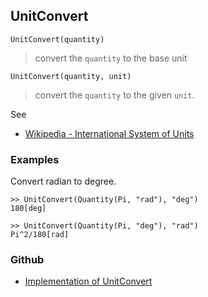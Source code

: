 ## UnitConvert

```
UnitConvert(quantity)
```

> convert the `quantity` to the base unit

```
UnitConvert(quantity, unit)
```

> convert the `quantity` to the given `unit`.

See 
* [Wikipedia - International System of Units](https://en.wikipedia.org/wiki/International_System_of_Units)

### Examples 

Convert radian to degree.

```
>> UnitConvert(Quantity(Pi, "rad"), "deg") 
180[deg]

>> UnitConvert(Quantity(Pi, "deg"), "rad") 
Pi^2/180[rad]
```

### Github

* [Implementation of UnitConvert](https://github.com/axkr/symja_android_library/blob/master/symja_android_library/matheclipse-core/src/main/java/org/matheclipse/core/builtin/QuantityFunctions.java#L377) 
